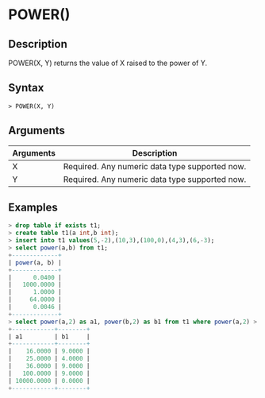 # **POWER()**

## **Description**

POWER(X, Y) returns the value of X raised to the power of Y.

## **Syntax**

```
> POWER(X, Y)
```

## **Arguments**

|  Arguments   | Description  |
|  ----  | ----  |
| X | Required. Any numeric data type supported now. |
| Y | Required. Any numeric data type supported now. |

## **Examples**

```sql
> drop table if exists t1;
> create table t1(a int,b int);
> insert into t1 values(5,-2),(10,3),(100,0),(4,3),(6,-3);
> select power(a,b) from t1;
+-------------+
| power(a, b) |
+-------------+
|      0.0400 |
|   1000.0000 |
|      1.0000 |
|     64.0000 |
|      0.0046 |
+-------------+
> select power(a,2) as a1, power(b,2) as b1 from t1 where power(a,2) > power(b,2) order by a1 asc;
+------------+--------+
| a1         | b1     |
+------------+--------+
|    16.0000 | 9.0000 |
|    25.0000 | 4.0000 |
|    36.0000 | 9.0000 |
|   100.0000 | 9.0000 |
| 10000.0000 | 0.0000 |
+------------+--------+
```
